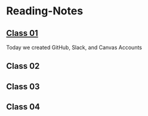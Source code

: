 # Reading-Notes

## [Class 01](/Reading-Notes/Class01)
Today we created GitHub, Slack, and Canvas Accounts

## Class 02

## Class 03

## Class 04



